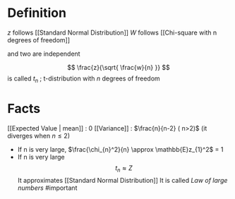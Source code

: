 # Definition

$z$ follows [[Standard Normal Distribution]]
$W$ follows [[Chi-square with n degrees of freedom]]

and two are independent

$$
\frac{z}{\sqrt{ \frac{w}{n} }}
$$
is called $t_{n}$ ; t-distribution with $n$ degrees of freedom

# Facts
[[Expected Value | mean]] : 0
[[Variance]] : $\frac{n}{n-2} ( n>2)$ (it diverges when $n \leq 2$)

- If n is very large, $\frac{\chi_{n}^2}{n} \approx \mathbb{E}z_{1}^2$ = 1
- If n is very large
$$
t_{n} \approx Z
$$
It approximates [[Standard Normal Distribution]]
It is called *Law of large numbers* #important

